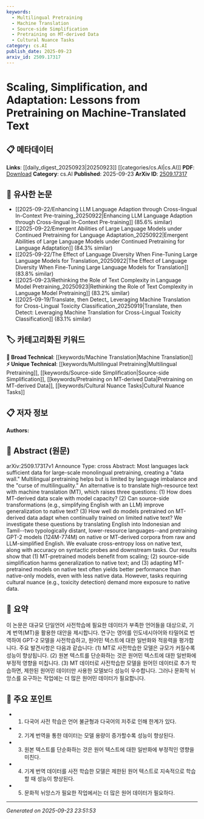 ```yaml
---
keywords:
  - Multilingual Pretraining
  - Machine Translation
  - Source-side Simplification
  - Pretraining on MT-derived Data
  - Cultural Nuance Tasks
category: cs.AI
publish_date: 2025-09-23
arxiv_id: 2509.17317
---
```


<!-- KEYWORD_LINKING_METADATA:
{
  "processed_timestamp": "2025-09-23T23:51:53.979505",
  "vocabulary_version": "1.0",
  "selected_keywords": [
    "Multilingual Pretraining",
    "Machine Translation",
    "Source-side Simplification",
    "Pretraining on MT-derived Data",
    "Cultural Nuance Tasks"
  ],
  "rejected_keywords": [],
  "similarity_scores": {
    "Multilingual Pretraining": 0.78,
    "Machine Translation": 0.8,
    "Source-side Simplification": 0.77,
    "Pretraining on MT-derived Data": 0.79,
    "Cultural Nuance Tasks": 0.75
  },
  "extraction_method": "AI_prompt_based",
  "budget_applied": true,
  "candidates_json": {
    "candidates": [
      {
        "surface": "Multilingual Pretraining",
        "canonical": "Multilingual Pretraining",
        "aliases": [
          "Multilingual Training"
        ],
        "category": "unique_technical",
        "rationale": "This concept addresses the challenge of language imbalance in pretraining, which is central to the paper's investigation.",
        "novelty_score": 0.65,
        "connectivity_score": 0.7,
        "specificity_score": 0.75,
        "link_intent_score": 0.78
      },
      {
        "surface": "Machine Translation",
        "canonical": "Machine Translation",
        "aliases": [
          "MT"
        ],
        "category": "broad_technical",
        "rationale": "Machine Translation is a core method used in the study to generate data for pretraining, linking it to broader NLP research.",
        "novelty_score": 0.4,
        "connectivity_score": 0.85,
        "specificity_score": 0.7,
        "link_intent_score": 0.8
      },
      {
        "surface": "Source-side Simplification",
        "canonical": "Source-side Simplification",
        "aliases": [
          "Simplifying Source Text"
        ],
        "category": "unique_technical",
        "rationale": "This technique is explored as a potential method to improve model generalization, making it a unique focus of the paper.",
        "novelty_score": 0.68,
        "connectivity_score": 0.65,
        "specificity_score": 0.78,
        "link_intent_score": 0.77
      },
      {
        "surface": "Pretraining on MT-derived Data",
        "canonical": "Pretraining on MT-derived Data",
        "aliases": [
          "MT Data Pretraining"
        ],
        "category": "unique_technical",
        "rationale": "The paper investigates the effectiveness of this pretraining strategy, which is crucial for understanding its findings.",
        "novelty_score": 0.7,
        "connectivity_score": 0.72,
        "specificity_score": 0.76,
        "link_intent_score": 0.79
      },
      {
        "surface": "Cultural Nuance Tasks",
        "canonical": "Cultural Nuance Tasks",
        "aliases": [
          "Culturally Sensitive Tasks"
        ],
        "category": "unique_technical",
        "rationale": "These tasks highlight the limitations of MT-pretrained models, emphasizing the need for native data exposure.",
        "novelty_score": 0.66,
        "connectivity_score": 0.6,
        "specificity_score": 0.82,
        "link_intent_score": 0.75
      }
    ],
    "ban_list_suggestions": [
      "data wall",
      "model capacity",
      "native text"
    ]
  },
  "decisions": [
    {
      "candidate_surface": "Multilingual Pretraining",
      "resolved_canonical": "Multilingual Pretraining",
      "decision": "linked",
      "scores": {
        "novelty": 0.65,
        "connectivity": 0.7,
        "specificity": 0.75,
        "link_intent": 0.78
      }
    },
    {
      "candidate_surface": "Machine Translation",
      "resolved_canonical": "Machine Translation",
      "decision": "linked",
      "scores": {
        "novelty": 0.4,
        "connectivity": 0.85,
        "specificity": 0.7,
        "link_intent": 0.8
      }
    },
    {
      "candidate_surface": "Source-side Simplification",
      "resolved_canonical": "Source-side Simplification",
      "decision": "linked",
      "scores": {
        "novelty": 0.68,
        "connectivity": 0.65,
        "specificity": 0.78,
        "link_intent": 0.77
      }
    },
    {
      "candidate_surface": "Pretraining on MT-derived Data",
      "resolved_canonical": "Pretraining on MT-derived Data",
      "decision": "linked",
      "scores": {
        "novelty": 0.7,
        "connectivity": 0.72,
        "specificity": 0.76,
        "link_intent": 0.79
      }
    },
    {
      "candidate_surface": "Cultural Nuance Tasks",
      "resolved_canonical": "Cultural Nuance Tasks",
      "decision": "linked",
      "scores": {
        "novelty": 0.66,
        "connectivity": 0.6,
        "specificity": 0.82,
        "link_intent": 0.75
      }
    }
  ]
}
-->

# Scaling, Simplification, and Adaptation: Lessons from Pretraining on Machine-Translated Text

## 📋 메타데이터

**Links**: [[daily_digest_20250923|20250923]] [[categories/cs.AI|cs.AI]]
**PDF**: [Download](https://arxiv.org/pdf/2509.17317.pdf)
**Category**: cs.AI
**Published**: 2025-09-23
**ArXiv ID**: [2509.17317](https://arxiv.org/abs/2509.17317)

## 🔗 유사한 논문
- [[2025-09-22/Enhancing LLM Language Adaption through Cross-lingual In-Context Pre-training_20250922|Enhancing LLM Language Adaption through Cross-lingual In-Context Pre-training]] (85.6% similar)
- [[2025-09-22/Emergent Abilities of Large Language Models under Continued Pretraining for Language Adaptation_20250922|Emergent Abilities of Large Language Models under Continued Pretraining for Language Adaptation]] (84.3% similar)
- [[2025-09-22/The Effect of Language Diversity When Fine-Tuning Large Language Models for Translation_20250922|The Effect of Language Diversity When Fine-Tuning Large Language Models for Translation]] (83.8% similar)
- [[2025-09-23/Rethinking the Role of Text Complexity in Language Model Pretraining_20250923|Rethinking the Role of Text Complexity in Language Model Pretraining]] (83.2% similar)
- [[2025-09-19/Translate, then Detect_ Leveraging Machine Translation for Cross-Lingual Toxicity Classification_20250919|Translate, then Detect: Leveraging Machine Translation for Cross-Lingual Toxicity Classification]] (83.1% similar)

## 🏷️ 카테고리화된 키워드
**🧠 Broad Technical**: [[keywords/Machine Translation|Machine Translation]]
**⚡ Unique Technical**: [[keywords/Multilingual Pretraining|Multilingual Pretraining]], [[keywords/Source-side Simplification|Source-side Simplification]], [[keywords/Pretraining on MT-derived Data|Pretraining on MT-derived Data]], [[keywords/Cultural Nuance Tasks|Cultural Nuance Tasks]]

## 📋 저자 정보

**Authors:** 

## 📄 Abstract (원문)

arXiv:2509.17317v1 Announce Type: cross 
Abstract: Most languages lack sufficient data for large-scale monolingual pretraining, creating a "data wall." Multilingual pretraining helps but is limited by language imbalance and the "curse of multilinguality." An alternative is to translate high-resource text with machine translation (MT), which raises three questions: (1) How does MT-derived data scale with model capacity? (2) Can source-side transformations (e.g., simplifying English with an LLM) improve generalization to native text? (3) How well do models pretrained on MT-derived data adapt when continually trained on limited native text? We investigate these questions by translating English into Indonesian and Tamil--two typologically distant, lower-resource languages--and pretraining GPT-2 models (124M-774M) on native or MT-derived corpora from raw and LLM-simplified English. We evaluate cross-entropy loss on native text, along with accuracy on syntactic probes and downstream tasks. Our results show that (1) MT-pretrained models benefit from scaling; (2) source-side simplification harms generalization to native text; and (3) adapting MT-pretrained models on native text often yields better performance than native-only models, even with less native data. However, tasks requiring cultural nuance (e.g., toxicity detection) demand more exposure to native data.

## 📝 요약

이 논문은 대규모 단일언어 사전학습에 필요한 데이터가 부족한 언어들을 대상으로, 기계 번역(MT)을 활용한 대안을 제시합니다. 연구는 영어를 인도네시아어와 타밀어로 번역하여 GPT-2 모델을 사전학습하고, 원어민 텍스트에 대한 일반화와 적응력을 평가합니다. 주요 발견사항은 다음과 같습니다: (1) MT로 사전학습한 모델은 규모가 커질수록 성능이 향상됩니다. (2) 원본 텍스트를 단순화하는 것은 원어민 텍스트에 대한 일반화에 부정적 영향을 미칩니다. (3) MT 데이터로 사전학습한 모델을 원어민 데이터로 추가 학습하면, 제한된 원어민 데이터만 사용한 모델보다 성능이 우수합니다. 그러나 문화적 뉘앙스를 요구하는 작업에는 더 많은 원어민 데이터가 필요합니다.

## 🎯 주요 포인트

- 1. 다국어 사전 학습은 언어 불균형과 다국어의 저주로 인해 한계가 있다.
- 2. 기계 번역을 통한 데이터는 모델 용량이 증가할수록 성능이 향상된다.
- 3. 원본 텍스트를 단순화하는 것은 원어 텍스트에 대한 일반화에 부정적인 영향을 미친다.
- 4. 기계 번역 데이터를 사전 학습한 모델은 제한된 원어 텍스트로 지속적으로 학습할 때 성능이 향상된다.
- 5. 문화적 뉘앙스가 필요한 작업에서는 더 많은 원어 데이터가 필요하다.


---

*Generated on 2025-09-23 23:51:53*